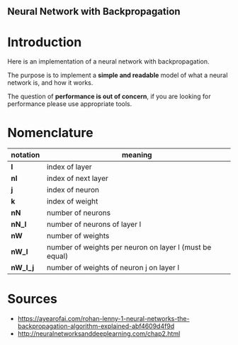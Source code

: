 Neural Network with Backpropagation
---

# Introduction

Here is an implementation of a neural network with backpropagation.

The purpose is to implement a **simple and readable** model of what a neural network is, and how it works.

The question of **performance is out of concern**, if you are looking for performance please use appropriate tools.


# Nomenclature

| notation | meaning |
| - | - |
| **l** | index of layer |
| **nl** | index of next layer |
| **j** | index of neuron |
| **k** | index of weight |
| **nN** | number of neurons |
| **nN_l** | number of neurons of layer l |
| **nW** | number of weights |
| **nW_l** | number of weights per neuron on layer l (must be equal) |
| **nW_l_j** | number of weights of neuron j on layer l |


# Sources

- https://ayearofai.com/rohan-lenny-1-neural-networks-the-backpropagation-algorithm-explained-abf4609d4f9d
- http://neuralnetworksanddeeplearning.com/chap2.html